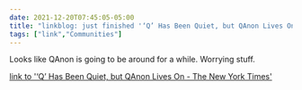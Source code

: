 ```yaml
---
date: 2021-12-20T07:45:05-05:00
title: "linkblog: just finished '‘Q’ Has Been Quiet, but QAnon Lives On - The New York Times'"
tags: ["link","Communities"]
---
```

Looks like QAnon is going to be around for a while. Worrying stuff.
 
[link to '‘Q’ Has Been Quiet, but QAnon Lives On - The New York Times'](https://www.nytimes.com/2021/12/20/technology/qanon-conspiracy-movement.html)
